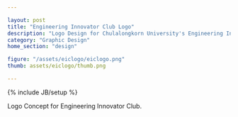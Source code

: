 ```yaml
---

layout: post
title: "Engineering Innovator Club Logo"
description: "Logo Design for Chulalongkorn University's Engineering Innovator Club"
category: "Graphic Design"
home_section: "design"

figure: "/assets/eiclogo/eiclogo.png"
thumb: assets/eiclogo/thumb.png

---
```

{% include JB/setup %}

Logo Concept for Engineering Innovator Club.